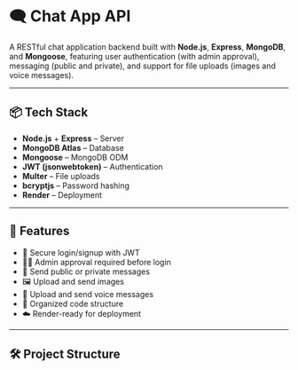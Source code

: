 # 🗨️ Chat App API

A RESTful chat application backend built with **Node.js**, **Express**, **MongoDB**, and **Mongoose**, featuring user authentication (with admin approval), messaging (public and private), and support for file uploads (images and voice messages).

---

## 📦 Tech Stack

- **Node.js** + **Express** – Server
- **MongoDB Atlas** – Database
- **Mongoose** – MongoDB ODM
- **JWT (jsonwebtoken)** – Authentication
- **Multer** – File uploads
- **bcryptjs** – Password hashing
- **Render** – Deployment

---

## 🚀 Features

- 🔐 Secure login/signup with JWT
- 🧑‍💻 Admin approval required before login
- 📨 Send public or private messages
- 🖼️ Upload and send images
- 🎤 Upload and send voice messages
- 📁 Organized code structure
- ☁️ Render-ready for deployment

---

## 🛠️ Project Structure
